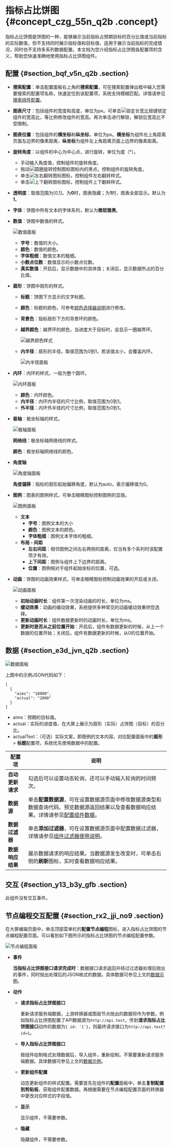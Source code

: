 # 指标占比饼图 {#concept_czg_55n_q2b .concept}

指标占比饼图是饼图的一种，能够展示当前指标占预期目标的百分比值或当前指标的实际数值，但不支持同时展示指标值和目标值，适用于展示当前指标的完成情况，同时也不支持多系列数据配置。本文档为您介绍指标占比饼图各配置项的含义，帮助您快速准确地使用指标占比饼图组件。

## 配置 {#section_bqf_v5n_q2b .section}

-   **搜索配置**：单击配置面板右上角的**搜索配置**，可在搜索配置弹出框中输入您需要搜索的配置项名称，快速定位到该配置项，系统支持模糊匹配。详情请参见[搜索组件配置](../cn.zh-CN/管理组件/搜索组件配置.md#)。
-   **图表尺寸**：包括组件的宽度和高度，单位为px。可单击![锁定长宽比按键](http://static-aliyun-doc.oss-cn-hangzhou.aliyuncs.com/assets/img/21818/156446987753660_zh-CN.png)锁定组件的宽高比，等比例修改组件的宽高。再次单击进行解锁，解锁后宽高比不受限制。
-   **图表位置**：包括组件的**横坐标**和**纵坐标**，单位为px。**横坐标**为组件左上角距离页面左边界的像素距离，**纵坐标**为组件左上角距离页面上边界的像素距离。
-   **旋转角度**：以组件的中心为中心点，进行旋转，单位为度（°）。
    -   手动输入角度值，控制组件的旋转角度。
    -   拖动![圆圈旋转控制图标](http://static-aliyun-doc.oss-cn-hangzhou.aliyuncs.com/assets/img/21818/156446987753668_zh-CN.png)图标内的黑点，控制组件的旋转角度。
    -   单击![左右翻转图标](http://static-aliyun-doc.oss-cn-hangzhou.aliyuncs.com/assets/img/21818/156446987753669_zh-CN.png)图标，控制组件左右翻转样式。
    -   单击![上下翻转图标](http://static-aliyun-doc.oss-cn-hangzhou.aliyuncs.com/assets/img/21818/156446987753670_zh-CN.png)图标，控制组件上下翻转样式。
-   **透明度**：取值范围为\[0,1\]。为**0**时，图表隐藏；为**1**时，图表全部显示。默认为**1**。

-   **字体**：饼图中所有文本的字体系列，默认为**微软雅黑**。
-   **数值**：饼图中数值的样式。

    ![数值面板](http://static-aliyun-doc.oss-cn-hangzhou.aliyuncs.com/assets/img/16974/15644698789468_zh-CN.png)

    -   **字号**：数值的大小。
    -   **颜色**：数值的颜色。
    -   **字体粗细**：数值文本的粗细。
    -   **小数点位数**：数值显示的小数点位数。
    -   **真实数值**：开启后，显示数据中的具体值；关闭后，显示数据所占的百分比值。
-   **扇形**：饼图中扇形的样式。
    -   **标题**：饼图下方显示的文字标题。

    -   **颜色**：标题的颜色，可参考[颜色选择器说明](cn.zh-CN/组件指南/配置项说明.md#section_kdw_vj4_t2b)进行修改。
    -   **背景色**：指标扇形下方的背景环的颜色。

    -   **越界颜色**：越界环的颜色，当进度大于目标时，会显示一圈越界环。

        ![越界颜色样式](http://static-aliyun-doc.oss-cn-hangzhou.aliyuncs.com/assets/img/16974/15644698789475_zh-CN.png)

    -   **内半径**：扇形的半径，取值范围为0到1，若该值太小，会覆盖内环。

        ![内半径面板](http://static-aliyun-doc.oss-cn-hangzhou.aliyuncs.com/assets/img/16974/15644698789476_zh-CN.png)

-   **内环**：内环的样式，一般为整个圆环。

    ![内环面板](http://static-aliyun-doc.oss-cn-hangzhou.aliyuncs.com/assets/img/16974/15644698789477_zh-CN.png)

    -   **颜色**：内环颜色。
    -   **内半径**：内环内半径的尺寸比例，取值范围为0到1。
    -   **外半径**：内环外半径的尺寸比例，取值范围为0到1。
-   **极轴**：极坐标轴的样式。

    ![极轴面板](http://static-aliyun-doc.oss-cn-hangzhou.aliyuncs.com/assets/img/16974/15644698789479_zh-CN.png)

    **网络线**：极坐标轴网络线的样式。

    **颜色**：极坐标轴网络线的颜色。

-   **角度轴**

    ![角度轴面板](http://static-aliyun-doc.oss-cn-hangzhou.aliyuncs.com/assets/img/16974/15644698799480_zh-CN.png)

    **角度偏移**：指标的扇形起始偏移角度，默认为auto，表示偏移值为0。

-   **图例**：图表的图例样式，可单击眼睛图标控制图例的显隐。

    ![图例面板](http://static-aliyun-doc.oss-cn-hangzhou.aliyuncs.com/assets/img/16974/15644698799481_zh-CN.png)

    -   **文本** 
        -   **字号**：图例文本的大小
        -   **颜色**：图例文本的颜色。
        -   **字体粗细**：图例文本字体的粗细。
    -   **布局 - 间距** 
        -   **左右间距**：相邻图例之间左右两侧的距离，仅当有多个系列时该配置项才有效。
        -   **上下间距**：图例与组件上下边界的距离。
        -   **位置**：图例相对于组件起始坐标的位置，可选。
-   **动画**：饼图的动画效果样式，可单击眼睛图标控制动画效果的开启或关闭。

    ![动画面板](http://static-aliyun-doc.oss-cn-hangzhou.aliyuncs.com/assets/img/16974/156446987914379_zh-CN.png)

    -   **初始动画时长**：组件第一次渲染动画的时长，单位为ms。
    -   **缓动效果**：动画的缓动效果，系统提供多种常见的动画缓动效果供您选择。
    -   **更新动画时长**：组件数据更新时的动画时长，单位为ms。
    -   **更新时是否从之前位置开始**：开启后，组件有数据更新的时候，从上一个数据的位置开始；关闭后，组件有数据更新的时候，从0的位置开始。

## 数据 {#section_e3d_jvn_q2b .section}

![数据面板](http://static-aliyun-doc.oss-cn-hangzhou.aliyuncs.com/assets/img/16974/15644698799483_zh-CN.png)

上图中的示例JSON代码如下：

``` {#codeblock_ree_trc_n4d}
[
  {
    "aims": "10000",
    "actual": "2000"
  }
]
```

-   aims：预期的目标值。
-   actual：实际的进度值，在大屏上展示为扇形（实际）占饼图（目标）的百分比。
-   actualText：（可选）实际文案，即图例的文本内容。对应配置面板中的**扇形** \> **标题**配置项，系统优先使用数据中的配置。

|配置项|说明|
|---|--|
|**自动更新请求**|勾选后可以设置动态轮询，还可以手动输入轮询的时间频次。|
|**数据源**|单击**配置数据源**，可在设置数据源页面中修改数据源类型和数据查询代码、预览数据源返回结果以及查看数据响应结果。详情请参见[配置组件数据](../cn.zh-CN/管理组件/配置组件数据.md#)。|
|**数据过滤器**|单击**添加过滤器**，可在设置数据源页面中配置数据过滤器，详情请参见[组件过滤器使用说明](../cn.zh-CN/管理组件/组件数据过滤器使用说明/使用方法.md#)。|
|**数据响应结果**|展示数据请求的响应结果。当数据源发生改变时，可单击右侧的**刷新**图标，实时查看数据响应结果。|

## 交互 {#section_y13_b3y_gfb .section}

此组件没有交互事件。

## 节点编程交互配置 {#section_rx2_jji_no9 .section}

在大屏编辑页面中，单击顶部菜单栏的**配置节点编程**图标，进入指标占比饼图的节点编程配置页面。可以看到如下图所示的指标占比饼图的节点编程配置参数。

![节点编程面板](http://static-aliyun-doc.oss-cn-hangzhou.aliyuncs.com/assets/img/16974/156446987949138_zh-CN.png)

-   **事件** 

    **当指标占比饼图接口请求完成时**：数据接口请求返回并经过过滤器处理后抛出的事件，同时抛出处理后的JSON格式的数据。具体数据可参见上文的[数据示例](#section_atz_kyr_q2b)。

-   **动作** 
    -   **请求指标占比饼图接口** 

        重新请求服务端数据，上游转换器或图层节点抛出的数据将作为参数。例如指标占比饼图配置了API数据源为`http://api.test`，传到**请求指标占比饼图接口**动作的数据为`{ id: '1'}`，则最终请求接口为`http://api.test?id=1`。

    -   **导入指标占比饼图接口** 

        按组件绘制格式处理数据后，导入组件，重新绘制。不需要重新请求服务端数据。具体数据可参见上文的[数据示例](#section_atz_kyr_q2b)。

    -   **更新组件配置** 

        动态更新组件的样式配置。需要首先在组件的**配置**面板中，单击**复制配置到剪贴板**，获取组件配置数据。再根据需要在节点编程配置页面的转换器中更改对应样式的字段值。

    -   **显示** 

        显示组件，不需要参数。

    -   **隐藏** 

        隐藏组件，不需要参数。


